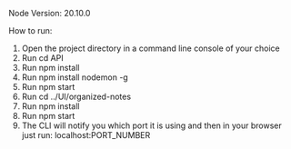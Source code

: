 Node Version: 20.10.0

How to run:

1. Open the project directory in a command line console of your choice
2. Run cd API
3. Run npm install
4. Run npm install nodemon -g
5. Run npm start
6. Run cd ../UI/organized-notes
7. Run npm install
8. Run npm start
9. The CLI will notify you which port it is using and then in your browser just run: localhost:PORT_NUMBER
